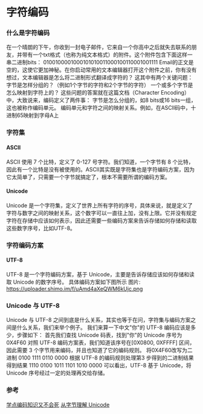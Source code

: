 # 字符编码 

### 什么是字符编码
在一个晴朗的下午，你收到一封电子邮件，它来自一个你高中之后就失去联系的朋友，并带有一个txt格式（也称为纯文本格式）的附件。这个附件包含下面这样一串二进制bits：
0100100001000101010011000100110001001111
Email的正文是空的，这使它更加神秘。在你启动常用的文本编辑器打开这个附件之前，你有没有想过，文本编辑器是怎么将二进制形式翻译成字符的？
这其中有两个关键问题：
字节是怎样分组的？（例如1个字节的字符和2个字节的字符）
一个或多个字节是怎么映射到字符上的？
这些问题的答案就在这篇文档（Character Encoding）中，大致说来，编码定义了两件事：
字节是怎么分组的，如8 bits或16 bits一组，这也被称作编码单元。
编码单元和字符之间的映射关系。例如，在ASCII码中，十进制65映射到字母A上
### 字符集
#### ASCII
ASCII 使用 7 个比特，定义了 0-127 号字符。我们知道，一个字节有 8 个比特，因此有一个比特是没有被使用的。ASCII其实既是字符集也是字符编码方案，因为它太简单了，只需要一个字节就搞定了，根本不需要所谓的编码方案。
#### Unicode
Unicode 是一个字符集，定义了世界上所有字符的序号，具体来说，就是定义了字符与数字之间的映射关系，这个数字可以一直往上加，没有上限。它并没有规定字符在存储中应该如何表示，因此还需要一些编码方案来告诉存储如何存储和读取这些数字序号，比如UTF-8。
### 字符编码方案
#### UTF-8
UTF-8 是一个字符编码方案，基于 Unicode，主要是告诉存储应该如何存储和读取 Unicode 的数字序号。
具体编码方案如下图所示
图片: https://uploader.shimo.im/f/uAmd4aXeQWM6kUjc.png
### Unicode 与 UTF-8
Unicode 与 UTF-8 之间到底是什么关系，其实也等于在问，字符集与编码方案之间是什么关系，我们来举个例子。
我们来算一下中文"你"的 UTF-8 编码应该是多少，步骤如下：
首先我们查找 Unicode 码表，找到"你"的 Unicode 序号为 0X4F60
对照 UTF-8 编码方案表，我们知道该序号在[0X0800, 0XFFFF] 区间，因此需要 3 个字节用来编码，并且也知道了它的编码规则。
将0X4F60改写为二进制 0100 1111 0110 0000
根据 UTF-8 的编码规则处理第3 步得到的二进制结果
得到结果 1110 0100 1011 1101 1010 0000
可以看出，UTF-8 基于 Unicode，将 Unicode 序号经过一定的处理再交给存储。
### 参考
[学点编码知识又不会死](https://www.freebuf.com/articles/web/25623.html)
[从字节理解 Unicode](https://www.cnblogs.com/zizifn/p/4716712.html)
